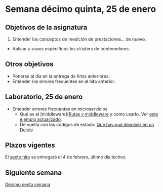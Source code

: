 # Semana décimo quinta, 25 de enero

## Objetivos de la asignatura

1. Entender los conceptos de medición de prestaciones... de nuevo.
- Aplicar a casos específicos los clústers de contenedores.

## Otros objetivos

- Ponerse al día en la entrega de hitos anteriores.
- Entender los errores frecuentes en el hito anterior.

## Laboratorio, 25 de enero

- Entender errores frecuentes en microservicios.
  - Qué es
    el
    [middleware]([Rutas y middleware](http://jj.github.io/CC/documentos/temas/Microservicios.html#rutas-y-middleware) y
    como
    usarlo. Ver
    [este ejemplo actualizado](https://github.com/JJ/tests-python/blob/master/HitosIV/hugitos.py).
  - De vuelta con los códigos de estado. [Qué hay que devolver en un Delete](https://stackoverflow.com/questions/2342579/http-status-code-for-update-and-delete)

## Plazos vigentes

El [sexto hito](http://jj.github.io/CC/documentos/proyecto/6.Compose)
se entregará el 4 de febrero, último día lectivo.

## Siguiente semana

[Décimo sexta semana](16-semana.md)

